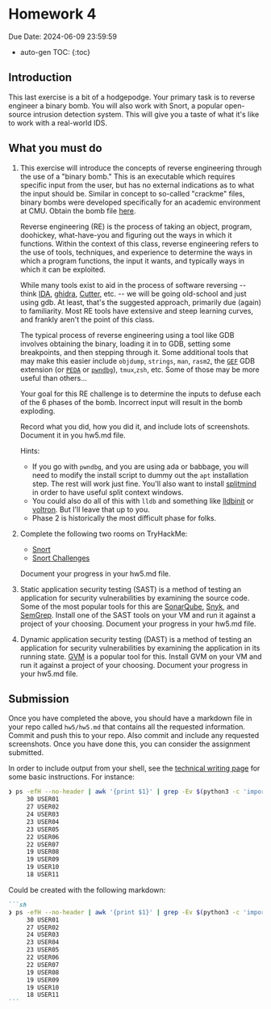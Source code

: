 # Homework 4

Due Date: 2024-06-09 23:59:59

* auto-gen TOC:
{:toc}

## Introduction

This last exercise is a bit of a hodgepodge. Your primary task is to reverse engineer a binary bomb. You will also work with Snort, a popular open-source intrusion detection system. This will give you a taste of what it's like to work with a real-world IDS.

## What you must do

1. This exercise will introduce the concepts of reverse engineering through the use of a "binary bomb." This is an executable which requires specific input from the user, but has no external indications as to what the input should be. Similar in concept to so-called "crackme" files, binary bombs were developed specifically for an academic environment at CMU. Obtain the bomb file [here](bomb).

    Reverse engineering (RE) is the process of taking an object, program, doohickey, what-have-you and figuring out the ways in which it functions. Within the context of this class, reverse engineering refers to the use of tools, techniques, and experience to determine the ways in which a program functions, the input it wants, and typically ways in which it can be exploited.

    While many tools exist to aid in the process of software reversing -- think [IDA](https://hex-rays.com/products/ida/index.shtml), [ghidra](https://www.nsa.gov/resources/everyone/ghidra/), [Cutter](https://cutter.re/), etc. -- we will be going old-school and just using gdb. At least, that's the suggested approach, primarily due (again) to familiarity. Most RE tools have extensive and steep learning curves, and frankly aren't the point of this class.

    The typical process of reverse engineering using a tool like GDB involves obtaining the binary, loading it in to GDB, setting some breakpoints, and then stepping through it. Some additional tools that may make this easier include `objdump`, `strings`, `man`, `rasm2`, the [`GEF`](https://hugsy.github.io/gef/) GDB extension (or [`PEDA`](https://github.com/longld/peda) or [`pwndbg`](https://github.com/pwndbg/pwndbg)), `tmux`,`zsh`, etc. Some of those may be more useful than others...

    Your goal for this RE challenge is to determine the inputs to defuse each of the 6 phases of the bomb. Incorrect input will result in the bomb exploding.

    Record what you did, how you did it, and include lots of screenshots. Document it in you hw5.md file.

    Hints:
    * If you go with `pwndbg`, and you are using ada or babbage, you will need to modify the install script to dummy out the `apt` installation step. The rest will work just fine. You'll also want to install [splitmind](https://github.com/jerdna-regeiz/splitmind) in order to have useful split context windows.
    * You could also do all of this with `lldb` and something like [lldbinit](https://github.com/peternguyen93/lldbinit) or [voltron](https://github.com/snare/voltron). But I'll leave that up to you.
    * Phase 2 is historically the most difficult phase for folks.

1. Complete the following two rooms on TryHackMe:
    * [Snort](https://tryhackme.com/r/room/snort)
    * [Snort Challenges](https://tryhackme.com/r/room/snortchallenges2)

    Document your progress in your hw5.md file.

1. Static application security testing (SAST) is a method of testing an application for security vulnerabilities by examining the source code. Some of the most popular tools for this are [SonarQube](https://www.sonarqube.org/), [Snyk](https://github.com/snyk/cli), and [SemGrep](https://github.com/semgrep/semgrep). Install one of the SAST tools on your VM and run it against a project of your choosing. Document your progress in your hw5.md file.

1. Dynamic application security testing (DAST) is a method of testing an application for security vulnerabilities by examining the application in its running state. [GVM](https://github.com/greenbone/openvas-scanner) is a popular tool for this. Install GVM on your VM and run it against a project of your choosing. Document your progress in your hw5.md file.

## Submission

Once you have completed the above, you should have a markdown file in your repo called `hw5/hw5.md` that contains all the requested information. Commit and push this to your repo. Also commit and include any requested screenshots. Once you have done this, you can consider the assignment submitted.

In order to include output from your shell, see the [technical writing page](../technical_writing.md) for some basic instructions. For instance:

```sh
❯ ps -efH --no-header | awk '{print $1}' | grep -Ev $(python3 -c 'import sys; print("|".join(sys.argv[1:]))' $(cut -f1 -d':' /etc/passwd)) | sort | uniq -c | sort -rn | head -n 11
     30 USER01
     27 USER02
     24 USER03
     23 USER04
     23 USER05
     22 USER06
     22 USER07
     19 USER08
     19 USER09
     19 USER10
     18 USER11
```

Could be created with the following markdown:

````markdown
```sh
❯ ps -efH --no-header | awk '{print $1}' | grep -Ev $(python3 -c 'import sys; print("|".join(sys.argv[1:]))' $(cut -f1 -d':' /etc/passwd)) | sort | uniq -c | sort -rn | head -n 11
     30 USER01
     27 USER02
     24 USER03
     23 USER04
     23 USER05
     22 USER06
     22 USER07
     19 USER08
     19 USER09
     19 USER10
     18 USER11
```
````